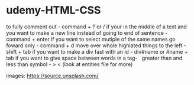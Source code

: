 # udemy-HTML-CSS

to fully comment out - command + ? or /
if your in the middle of a text and you want to make a new line instead of going to end of sentence - command + enter
if you want to select mutiple of the same names go foward only - command + d
move over whole highlated things to the left - shift + tab
if you want to make a div fast with an id - div#name or #name + tab
if you want to give space between words in a tag- &nbsp;
greater than and less than symbol - &gt; &lt; (look at entities file for more)

<!-- website sources -->

images: https://source.unsplash.com/
